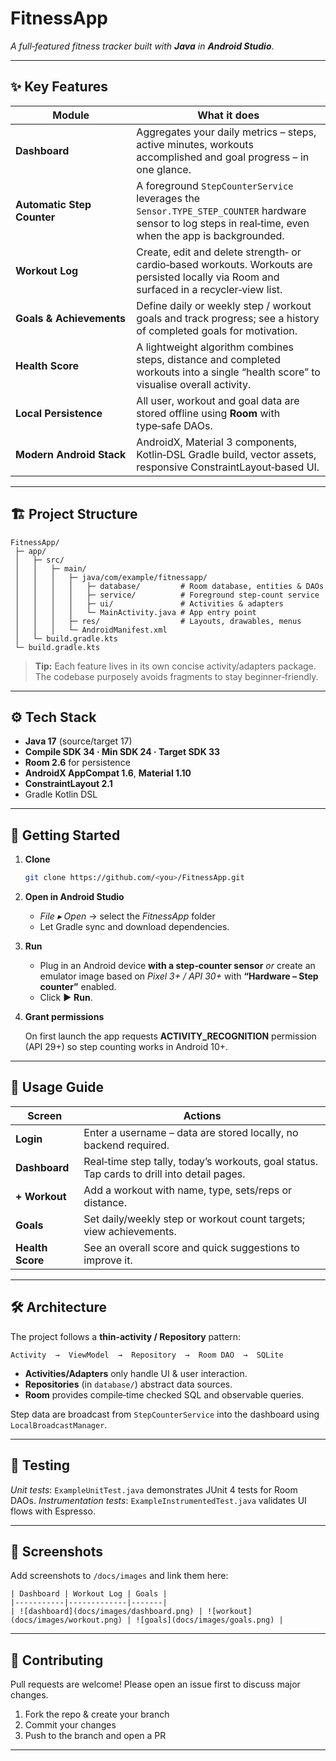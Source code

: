 # FitnessApp

*A full‑featured fitness tracker built with **Java** in **Android Studio***.

---

## ✨ Key Features

| Module                     | What it does                                                                                                                                             |
| -------------------------- | -------------------------------------------------------------------------------------------------------------------------------------------------------- |
| **Dashboard**              | Aggregates your daily metrics – steps, active minutes, workouts accomplished and goal progress – in one glance.                                          |
| **Automatic Step Counter** | A foreground `StepCounterService` leverages the `Sensor.TYPE_STEP_COUNTER` hardware sensor to log steps in real‑time, even when the app is backgrounded. |
| **Workout Log**            | Create, edit and delete strength‑ or cardio‑based workouts. Workouts are persisted locally via Room and surfaced in a recycler‑view list.                |
| **Goals & Achievements**   | Define daily or weekly step / workout goals and track progress; see a history of completed goals for motivation.                                         |
| **Health Score**           | A lightweight algorithm combines steps, distance and completed workouts into a single “health score” to visualise overall activity.                      |
| **Local Persistence**      | All user, workout and goal data are stored offline using **Room** with type‑safe DAOs.                                                                   |
| **Modern Android Stack**   | AndroidX, Material 3 components, Kotlin‑DSL Gradle build, vector assets, responsive ConstraintLayout‑based UI.                                           |

---

## 🏗️ Project Structure

```
FitnessApp/
 ├─ app/
 │   ├─ src/
 │   │   ├─ main/
 │   │   │   ├─ java/com/example/fitnessapp/
 │   │   │   │   ├─ database/         # Room database, entities & DAOs
 │   │   │   │   ├─ service/          # Foreground step‑count service
 │   │   │   │   ├─ ui/               # Activities & adapters
 │   │   │   │   └─ MainActivity.java # App entry point
 │   │   │   ├─ res/                  # Layouts, drawables, menus
 │   │   │   └─ AndroidManifest.xml
 │   └─ build.gradle.kts
 └─ build.gradle.kts
```

> **Tip:** Each feature lives in its own concise activity/adapters package. The codebase purposely avoids fragments to stay beginner‑friendly.

---

## ⚙️ Tech Stack

* **Java 17** (source/target 17)
* **Compile SDK 34 · Min SDK 24 · Target SDK 33**
* **Room 2.6** for persistence
* **AndroidX AppCompat 1.6**, **Material 1.10**
* **ConstraintLayout 2.1**
* Gradle Kotlin DSL

---

## 🚀 Getting Started

1. **Clone**

   ```bash
   git clone https://github.com/<you>/FitnessApp.git
   ```

2. **Open in Android Studio**

   * *File ▸ Open* → select the *FitnessApp* folder
   * Let Gradle sync and download dependencies.

3. **Run**

   * Plug in an Android device **with a step‑counter sensor** *or* create an emulator image based on *Pixel 3+ / API 30+* with **“Hardware – Step counter”** enabled.
   * Click ▶︎ **Run**.

4. **Grant permissions**

   On first launch the app requests **ACTIVITY\_RECOGNITION** permission (API 29+) so step counting works in Android 10+.

---

## 📝 Usage Guide

| Screen           | Actions                                                                                    |
| ---------------- | ------------------------------------------------------------------------------------------ |
| **Login**        | Enter a username – data are stored locally, no backend required.                           |
| **Dashboard**    | Real‑time step tally, today’s workouts, goal status. Tap cards to drill into detail pages. |
| **+ Workout**    | Add a workout with name, type, sets/reps or distance.                                      |
| **Goals**        | Set daily/weekly step or workout count targets; view achievements.                         |
| **Health Score** | See an overall score and quick suggestions to improve it.                                  |

---

## 🛠️ Architecture

The project follows a **thin‑activity / Repository** pattern:

```
Activity  →  ViewModel  →  Repository  →  Room DAO  →  SQLite
```

* **Activities/Adapters** only handle UI & user interaction.
* **Repositories** (in `database/`) abstract data sources.
* **Room** provides compile‑time checked SQL and observable queries.

Step data are broadcast from `StepCounterService` into the dashboard using `LocalBroadcastManager`.

---

## 🧪 Testing

*Unit tests*: `ExampleUnitTest.java` demonstrates JUnit 4 tests for Room DAOs.
*Instrumentation tests*: `ExampleInstrumentedTest.java` validates UI flows with Espresso.

---

## 📸 Screenshots

Add screenshots to `/docs/images` and link them here:

```
| Dashboard | Workout Log | Goals |
|-----------|-------------|-------|
| ![dashboard](docs/images/dashboard.png) | ![workout](docs/images/workout.png) | ![goals](docs/images/goals.png) |
```

---

## 🤝 Contributing

Pull requests are welcome!
Please open an issue first to discuss major changes.

1. Fork the repo & create your branch
2. Commit your changes
3. Push to the branch and open a PR

---


